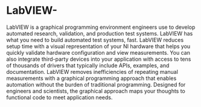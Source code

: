 # LabVIEW-
LabVIEW is a graphical programming environment engineers use to develop automated research, validation, and production test systems. LabVIEW has what you need to build automated test systems, fast. LabVIEW reduces setup time with a visual representation of your NI hardware that helps you quickly validate hardware configuration and view measurements. You can also integrate third-party devices into your application with access to tens of thousands of drivers that typically include APIs, examples, and documentation. LabVIEW removes inefficiencies of repeating manual measurements with a graphical programming approach that enables automation without the burden of traditional programming. Designed for engineers and scientists, the graphical approach maps your thoughts to functional code to meet application needs.
